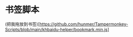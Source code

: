 # 书签脚本
(把我拖放到书签)[https://github.com/hunmer/Tampermonkey-Scripts/blob/main/khbaidu-helper/bookmark.min.js]